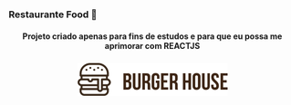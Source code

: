 ### Restaurante Food 🍔 

<h4 align="center">
   Projeto criado apenas para fins de estudos e para que eu possa me aprimorar com REACTJS
</h4>

<h3 align="center">
  <img src="./logo1.png">
</h3>
